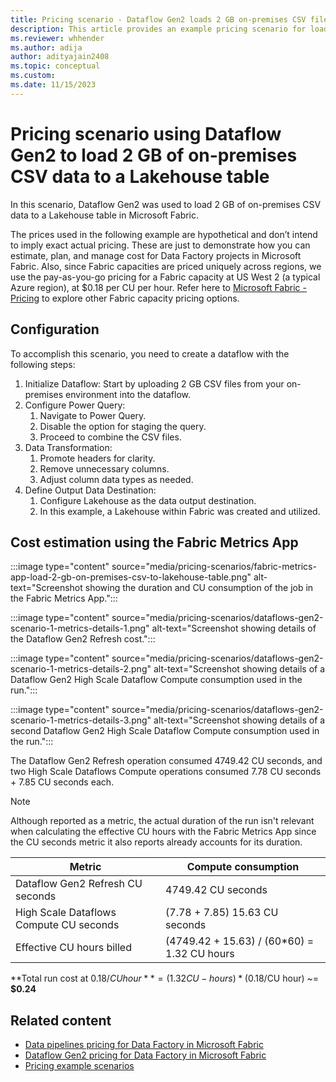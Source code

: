 ```yaml
---
title: Pricing scenario - Dataflow Gen2 loads 2 GB on-premises CSV file to a Lakehouse table
description: This article provides an example pricing scenario for loading 2 GB of on-premises CSV data to a Lakehouse table using Dataflow Gen2 for Data Factory in Microsoft Fabric.
ms.reviewer: whhender
ms.author: adija
author: adityajain2408
ms.topic: conceptual
ms.custom:
ms.date: 11/15/2023
---
```


# Pricing scenario using Dataflow Gen2 to load 2 GB of on-premises CSV data to a Lakehouse table

In this scenario, Dataflow Gen2 was used to load 2 GB of on-premises CSV data to a Lakehouse table in Microsoft Fabric.

The prices used in the following example are hypothetical and don’t intend to imply exact actual pricing. These are just to demonstrate how you can estimate, plan, and manage cost for Data Factory projects in Microsoft Fabric. Also, since Fabric capacities are priced uniquely across regions, we use the pay-as-you-go pricing for a Fabric capacity at US West 2 (a typical Azure region), at $0.18 per CU per hour. Refer here to [Microsoft Fabric - Pricing](https://azure.microsoft.com/pricing/details/microsoft-fabric/) to explore other Fabric capacity pricing options.

## Configuration

To accomplish this scenario, you need to create a dataflow with the following steps:

1. Initialize Dataflow: Start by uploading 2 GB CSV files from your on-premises environment into the dataflow.
1. Configure Power Query:
   1. Navigate to Power Query.
   1. Disable the option for staging the query.
   1. Proceed to combine the CSV files.
1. Data Transformation:
   1. Promote headers for clarity.
   1. Remove unnecessary columns.
   1. Adjust column data types as needed.
1. Define Output Data Destination:
   1. Configure Lakehouse as the data output destination.
   1. In this example, a Lakehouse within Fabric was created and utilized.

## Cost estimation using the Fabric Metrics App

:::image type="content" source="media/pricing-scenarios/fabric-metrics-app-load-2-gb-on-premises-csv-to-lakehouse-table.png" alt-text="Screenshot showing the duration and CU consumption of the job in the Fabric Metrics App.":::

:::image type="content" source="media/pricing-scenarios/dataflows-gen2-scenario-1-metrics-details-1.png" alt-text="Screenshot showing details of the Dataflow Gen2 Refresh cost.":::

:::image type="content" source="media/pricing-scenarios/dataflows-gen2-scenario-1-metrics-details-2.png" alt-text="Screenshot showing details of a Dataflow Gen2 High Scale Dataflow Compute consumption used in the run.":::

:::image type="content" source="media/pricing-scenarios/dataflows-gen2-scenario-1-metrics-details-3.png" alt-text="Screenshot showing details of a second Dataflow Gen2 High Scale Dataflow Compute consumption used in the run.":::


The Dataflow Gen2 Refresh operation consumed 4749.42 CU seconds, and two High Scale Dataflows Compute operations consumed 7.78 CU seconds + 7.85 CU seconds each.

> [!NOTE]
> Although reported as a metric, the actual duration of the run isn't relevant when calculating the effective CU hours with the Fabric Metrics App since the CU seconds metric it also reports already accounts for its duration.

|Metric  |Compute consumption  |
|---------|---------|
|Dataflow Gen2 Refresh CU seconds     | 4749.42 CU seconds        |
|High Scale Dataflows Compute CU seconds     | (7.78 + 7.85) 15.63 CU seconds        |
|Effective CU hours billed | (4749.42 + 15.63) / (60*60) = 1.32 CU hours |

**Total run cost at $0.18/CU hour** = (1.32 CU-hours) * ($0.18/CU hour) ~= **$0.24**

## Related content

- [Data pipelines pricing for Data Factory in Microsoft Fabric](pricing-pipelines.md)
- [Dataflow Gen2 pricing for Data Factory in Microsoft Fabric](pricing-dataflows-gen2.md)
- [Pricing example scenarios](pricing-overview.md#pricing-examples)
